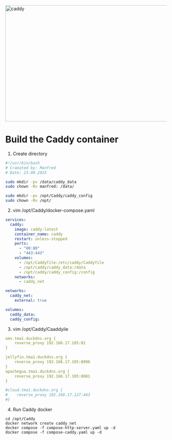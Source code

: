 
<img width="1200" height="363" alt="caddy" src="https://github.com/user-attachments/assets/cae6fd4e-0446-4254-9943-a42b1a9cb907" />

# Build the Caddy container 

1. Create directory
```bash
#!/usr/bin/bash
# Craeated by: Manfred
# Date: 23.08.2025

sudo mkdir -pv /data/caddy_data
sudo chown -Rv manfred: /data/

sudo mkdir -pv /opt/Caddy/caddy_config
sudo chown -Rv /opt/
```

2. vim /opt/Caddy/docker-compose.yaml
```yaml
services:
  caddy:
    image: caddy:latest
    container_name: caddy
    restart: unless-stopped
    ports:
      - "80:80"
      - "443:443"
    volumes:
      - /opt/Caddyfile:/etc/caddy/Caddyfile
      - /opt/caddy/caddy_data:/data
      - /opt/caddy/caddy_config:/config
    networks:
      - caddy_net

networks:
  caddy_net:
    external: true

volumes:
  caddy_data:
  caddy_config:
```

3. vim /opt/Caddy/Caaddyile
```yaml
omv.tma1.duckdns.org {
    reverse_proxy 192.168.17.105:81
}

jellyfin.tma1.duckdns.org {
    reverse_proxy 192.168.17.105:8096
}
apachegua.tma1.duckdns.org {
    reverse_proxy 192.168.17.105:8081
}

#cloud.tma1.duckdns.org {
#    reverse_proxy 192.168.17.127:443
#}
```

4. Run Caddy docker  

```
cd /opt/Caddy
docker network create caddy_net
docker compose -f compose-http-server.yaml up -d
docker compose -f compose-caddy.yaml up -d
```

